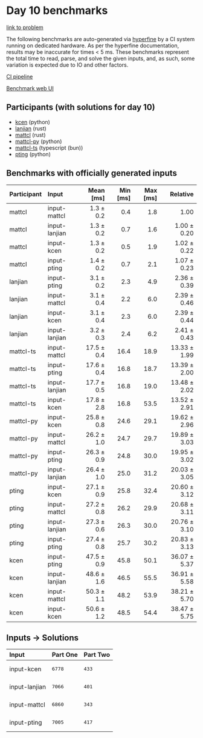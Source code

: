 # Day 10 benchmarks

[link to problem](https://adventofcode.com/2023/day/10)

The following benchmarks are auto-generated via
[hyperfine](https://github.com/sharkdp/hyperfine) by a CI system running on
dedicated hardware. As per the hyperfine documentation, results may be
inaccurate for times < 5 ms. These benchmarks represent the total time to read,
parse, and solve the given inputs, and, as such, some variation is expected due
to IO and other factors.

[CI pipeline](http://ci.papercode.net:8080/teams/main/pipelines/aoc2023)

[Benchmark web UI](https://aoc.ancalagon.black)


## Participants (with solutions for day 10)

- [kcen](https://github.com/kcen/aoc2023) (python)
- [lanjian](https://github.com/lanjian/aoc-2023) (rust)
- [mattcl](https://github.com/mattcl/aoc2023) (rust)
- [mattcl-py](https://github.com/mattcl/aoc2023-py) (python)
- [mattcl-ts](https://github.com/mattcl/aoc2023-js) (typescript (bun))
- [pting](https://github.com/pting/aoc2023) (python)


## Benchmarks with officially generated inputs

| Participant | Input | Mean [ms] | Min [ms] | Max [ms] | Relative |
|:---|:---|---:|---:|---:|---:|
| mattcl | input-mattcl | 1.3 ± 0.2 | 0.4 | 1.8 | 1.00 |
| mattcl | input-lanjian | 1.3 ± 0.2 | 0.7 | 1.6 | 1.00 ± 0.20 |
| mattcl | input-kcen | 1.3 ± 0.2 | 0.5 | 1.9 | 1.02 ± 0.22 |
| mattcl | input-pting | 1.4 ± 0.2 | 0.7 | 2.1 | 1.07 ± 0.23 |
| lanjian | input-pting | 3.1 ± 0.2 | 2.3 | 4.9 | 2.36 ± 0.39 |
| lanjian | input-mattcl | 3.1 ± 0.4 | 2.2 | 6.0 | 2.39 ± 0.46 |
| lanjian | input-kcen | 3.1 ± 0.4 | 2.3 | 6.0 | 2.39 ± 0.44 |
| lanjian | input-lanjian | 3.2 ± 0.3 | 2.4 | 6.2 | 2.41 ± 0.43 |
| mattcl-ts | input-mattcl | 17.5 ± 0.4 | 16.4 | 18.9 | 13.33 ± 1.99 |
| mattcl-ts | input-pting | 17.6 ± 0.4 | 16.8 | 18.7 | 13.39 ± 2.00 |
| mattcl-ts | input-lanjian | 17.7 ± 0.5 | 16.8 | 19.0 | 13.48 ± 2.02 |
| mattcl-ts | input-kcen | 17.8 ± 2.8 | 16.8 | 53.5 | 13.52 ± 2.91 |
| mattcl-py | input-kcen | 25.8 ± 0.8 | 24.6 | 29.1 | 19.62 ± 2.96 |
| mattcl-py | input-mattcl | 26.2 ± 1.0 | 24.7 | 29.7 | 19.89 ± 3.03 |
| mattcl-py | input-pting | 26.3 ± 0.9 | 24.8 | 30.0 | 19.95 ± 3.02 |
| mattcl-py | input-lanjian | 26.4 ± 1.0 | 25.0 | 31.2 | 20.03 ± 3.05 |
| pting | input-kcen | 27.1 ± 0.9 | 25.8 | 32.4 | 20.60 ± 3.12 |
| pting | input-mattcl | 27.2 ± 0.8 | 26.2 | 29.9 | 20.68 ± 3.11 |
| pting | input-lanjian | 27.3 ± 0.6 | 26.3 | 30.0 | 20.76 ± 3.10 |
| pting | input-pting | 27.4 ± 0.8 | 25.7 | 30.2 | 20.83 ± 3.13 |
| kcen | input-pting | 47.5 ± 0.9 | 45.8 | 50.1 | 36.07 ± 5.37 |
| kcen | input-lanjian | 48.6 ± 1.6 | 46.5 | 55.5 | 36.91 ± 5.58 |
| kcen | input-mattcl | 50.3 ± 1.1 | 48.2 | 53.9 | 38.21 ± 5.70 |
| kcen | input-kcen | 50.6 ± 1.2 | 48.5 | 54.4 | 38.47 ± 5.75 |


## Inputs -> Solutions

| Input | Part One | Part Two |
|:---|:---|:---|
|input-kcen|<pre>6778</pre>|<pre>433</pre>|
|input-lanjian|<pre>7066</pre>|<pre>401</pre>|
|input-mattcl|<pre>6860</pre>|<pre>343</pre>|
|input-pting|<pre>7005</pre>|<pre>417</pre>|